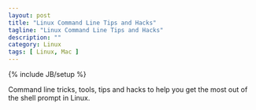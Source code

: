 ```yaml
---
layout: post
title: "Linux Command Line Tips and Hacks"
tagline: "Linux Command Line Tips and Hacks"
description: ""
category: Linux
tags: [ Linux, Mac ]
---
```

{% include JB/setup %}

Command line tricks, tools, tips and hacks to help you get the most out of the shell prompt in Linux.
